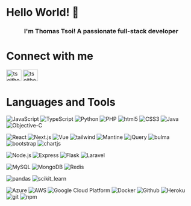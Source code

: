 # Hello World! 👋

<h3 align="center">I'm Thomas Tsoi! A passionate full-stack developer</h3>

# Connect with me
<p align="left">
<a href="https://linkedin.com/in/tsoithomas" target="blank"><img align="center" src="https://raw.githubusercontent.com/rahuldkjain/github-profile-readme-generator/master/src/images/icons/Social/linked-in-alt.svg" alt="tsoithomas" height="30" width="40" /></a>
<a href="https://www.leetcode.com/tsoithomas" target="blank"><img align="center" src="https://raw.githubusercontent.com/rahuldkjain/github-profile-readme-generator/master/src/images/icons/Social/leet-code.svg" alt="tsoithomas" height="30" width="40" /></a>
</p>

# Languages and Tools

<p>
  <img alt="JavaScript" src="https://img.shields.io/badge/-JavaScript-007ACC?style=flat-square&logo=javascript&logoColor=white" />
  <img alt="TypeScript" src="https://img.shields.io/badge/-TypeScript-007ACC?style=flat-square&logo=typescript&logoColor=white" />
  <img alt="Python" src="https://img.shields.io/badge/-Python-43853d?style=flat-square&logo=Python&logoColor=white" />
  <img alt="PHP" src="https://img.shields.io/badge/-PHP-43853d?style=flat-square&logo=Node.js&logoColor=white" />
  <img alt="html5" src="https://img.shields.io/badge/-HTML5-E34F26?style=flat-square&logo=html5&logoColor=white" />
  <img alt="CSS3" src="https://img.shields.io/badge/-CSS3-E34F26?style=flat-square&logo=css3&logoColor=white" />
  <img alt="Java" src="https://img.shields.io/badge/-Java-E34F26?style=flat-square&logo=Java&logoColor=white" />
  <img alt="Objective-C" src="https://img.shields.io/badge/-Objective--C-E34F26?style=flat-square&logo=ObjectiveC&logoColor=white" />
</p>
<p>
  <img alt="React" src="https://img.shields.io/badge/-React-45b8d8?style=flat-square&logo=react&logoColor=white" />
  <img alt="Next.js" src="https://img.shields.io/badge/-Next.js-45b8d8?style=flat-square&logo=nextjs&logoColor=white" />
  <img alt="Vue" src="https://img.shields.io/badge/-Vue-45b8d8?style=flat-square&logo=vue&logoColor=white" />
  <img alt="tailwind" src="https://img.shields.io/badge/-tailwind-43853d?style=flat-square&logo=tailwind&logoColor=white" />
  <img alt="Mantine" src="https://img.shields.io/badge/-Mantine-43853d?style=flat-square&logo=Mantine&logoColor=white" />
  <img alt="jQuery" src="https://img.shields.io/badge/-jQuery-43853d?style=flat-square&logo=Node.js&logoColor=white" />
  <img alt="bulma" src="https://img.shields.io/badge/-bulma-43853d?style=flat-square&logo=bulma&logoColor=white" />
  <img alt="bootstrap" src="https://img.shields.io/badge/-bootstrap-43853d?style=flat-square&logo=bootstrap&logoColor=white" />
  <img alt="chartjs" src="https://img.shields.io/badge/-chartjs-43853d?style=flat-square&logo=chartjs&logoColor=white" />
</p>
<p>
  <img alt="Node.js" src="https://img.shields.io/badge/-Node.js-43853d?style=flat-square&logo=Node.js&logoColor=white" />
  <img alt="Express" src="https://img.shields.io/badge/-Express-43853d?style=flat-square&logo=express&logoColor=white" />
  <img alt="Flask" src="https://img.shields.io/badge/-Flask-43853d?style=flat-square&logo=Flask&logoColor=white" />
  <img alt="Laravel" src="https://img.shields.io/badge/-Laravel-43853d?style=flat-square&logo=Laravel&logoColor=white" />
</p>
<p>
  <img alt="MySQL" src="https://img.shields.io/badge/-MySQL-43853d?style=flat-square&logo=MySQL&logoColor=white" />
  <img alt="MongoDB" src="https://img.shields.io/badge/-MongoDB-43853d?style=flat-square&logo=MongoDB&logoColor=white" />
  <img alt="Redis" src="https://img.shields.io/badge/-Redis-43853d?style=flat-square&logo=Redis&logoColor=white" />
</p>
<p>
  <img alt="pandas" src="https://img.shields.io/badge/-pandas-43853d?style=flat-square&logo=pandas&logoColor=white" />
  <img alt="scikit_learn" src="https://img.shields.io/badge/-scikit_learn-43853d?style=flat-square&logo=scikit_learn&logoColor=white" />
</p>
<p>
  <img alt="Azure" src="https://img.shields.io/badge/-Azure-1a73e8?style=flat-square&logo=Azure&logoColor=white" />
  <img alt="AWS" src="https://img.shields.io/badge/-AWS-1a73e8?style=flat-square&logo=AWS&logoColor=white" />
  <img alt="Google Cloud Platform" src="https://img.shields.io/badge/-Google_Cloud_Platform-1a73e8?style=flat-square&logo=google-cloud&logoColor=white" />
  <img alt="Docker" src="https://img.shields.io/badge/-Docker-46a2f1?style=flat-square&logo=docker&logoColor=white" />
  <img alt="Github" src="https://img.shields.io/badge/-Github_Actions-2088FF?style=flat-square&logo=github-actions&logoColor=white" />
  <img alt="Heroku" src="https://img.shields.io/badge/-Heroku-430098?style=flat-square&logo=heroku&logoColor=white" />
  <img alt="git" src="https://img.shields.io/badge/-Git-F05032?style=flat-square&logo=git&logoColor=white" />
  <img alt="npm" src="https://img.shields.io/badge/-NPM-CB3837?style=flat-square&logo=npm&logoColor=white" />
</p>
